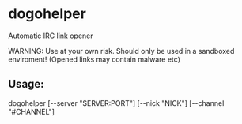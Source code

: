 dogohelper
==========

Automatic IRC link opener

WARNING: Use at your own risk. Should only be used in a sandboxed enviroment!
(Opened links may contain malware etc)

Usage:
------

dogohelper [--server "SERVER:PORT"] [--nick "NICK"] [--channel "#CHANNEL"]
